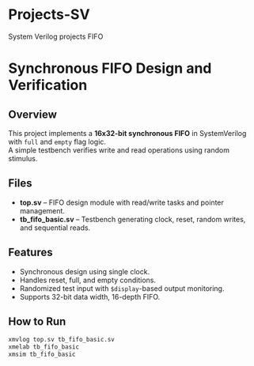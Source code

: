 # Projects-SV
System Verilog projects
FIFO

# Synchronous FIFO Design and Verification

## Overview
This project implements a **16x32-bit synchronous FIFO** in SystemVerilog with `full` and `empty` flag logic.  
A simple testbench verifies write and read operations using random stimulus.

## Files
- **top.sv** – FIFO design module with read/write tasks and pointer management.  
- **tb_fifo_basic.sv** – Testbench generating clock, reset, random writes, and sequential reads.

## Features
- Synchronous design using single clock.
- Handles reset, full, and empty conditions.
- Randomized test input with `$display`-based output monitoring.
- Supports 32-bit data width, 16-depth FIFO.

## How to Run
```bash
xmvlog top.sv tb_fifo_basic.sv
xmelab tb_fifo_basic
xmsim tb_fifo_basic
